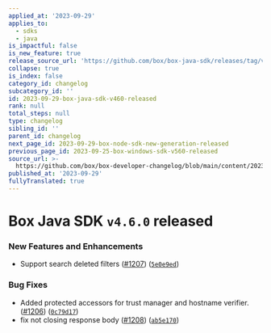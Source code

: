 ```yaml
---
applied_at: '2023-09-29'
applies_to:
  - sdks
  - java
is_impactful: false
is_new_feature: true
release_source_url: 'https://github.com/box/box-java-sdk/releases/tag/v4.6.0'
collapse: true
is_index: false
category_id: changelog
subcategory_id: ''
id: 2023-09-29-box-java-sdk-v460-released
rank: null
total_steps: null
type: changelog
sibling_id: ''
parent_id: changelog
next_page_id: 2023-09-29-box-node-sdk-new-generation-released
previous_page_id: 2023-09-25-box-windows-sdk-v560-released
source_url: >-
  https://github.com/box/box-developer-changelog/blob/main/content/2023/09-29-box-java-sdk-v460-released.md
published_at: '2023-09-29'
fullyTranslated: true
---
```

# Box Java SDK `v4.6.0` released

### New Features and Enhancements

* Support search deleted filters ([#1207][1]) ([`5e0e9ed`][2])

### Bug Fixes

* Added protected accessors for trust manager and hostname verifier. ([#1206][3]) ([`0c79d17`][4])
* fix not closing response body ([#1208][5]) ([`ab5e170`][6])

[1]: https://github.com/box/box-java-sdk/issues/1207

[2]: https://github.com/box/box-java-sdk/commit/5e0e9ed9aea2818da6fba0d562b56987c4948aaa

[3]: https://github.com/box/box-java-sdk/issues/1206

[4]: https://github.com/box/box-java-sdk/commit/0c79d1754bffeb3f0487e10d55d716ba1cbed1aa

[5]: https://github.com/box/box-java-sdk/issues/1208

[6]: https://github.com/box/box-java-sdk/commit/ab5e1702934607b258802b33f3663af3e9c56027
